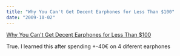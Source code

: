 ```yaml
---
title: "Why You Can't Get Decent Earphones for Less Than $100"
date: "2009-10-02"
---
```


[Why You Can't Get Decent Earphones for Less Than $100](http://gizmodo.com/5371253/giz-explains-why-you-cant-get-decent-earphones-for-less-than-100)

True. I learned this after spending +-40€ on 4 diferent earphones
